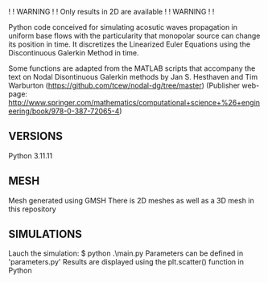 ! ! WARNING ! !                 Only results in 2D are available               ! ! WARNING ! ! 

Python code conceived for simulating acosutic waves propagation in uniform base flows with the particularity that monopolar source can change its position in time.
It discretizes the Linearized Euler Equations using the Discontinuous Galerkin Method in time.

Some functions are adapted from the MATLAB scripts that accompany the text on Nodal Disontinuous Galerkin methods by Jan S. Hesthaven and Tim Warburton (https://github.com/tcew/nodal-dg/tree/master) (Publisher web-page: http://www.springer.com/mathematics/computational+science+%26+engineering/book/978-0-387-72065-4)

VERSIONS
-------------------------
Python 3.11.11


MESH
-------------------------
Mesh generated using GMSH
There is 2D meshes as well as a 3D mesh in this repository


SIMULATIONS
-------------------------
Lauch the simulation: $ python .\main.py
Parameters can be defined in 'parameters.py'
Results are displayed using the plt.scatter() function in Python
